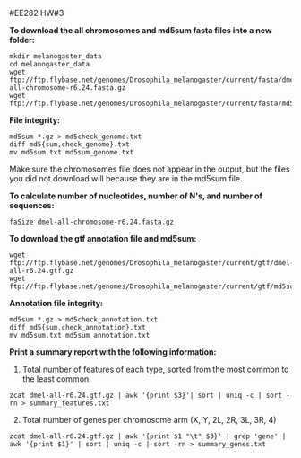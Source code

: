 #EE282 HW#3

**To download the all chromosomes and md5sum fasta files into a new folder:**

```
mkdir melanogaster_data
cd melanogaster_data
wget ftp://ftp.flybase.net/genomes/Drosophila_melanogaster/current/fasta/dmel-all-chromosome-r6.24.fasta.gz
wget ftp://ftp.flybase.net/genomes/Drosophila_melanogaster/current/fasta/md5sum.txt

```
**File integrity:**

```
md5sum *.gz > md5check_genome.txt
diff md5{sum,check_genome}.txt
mv md5sum.txt md5sum_genome.txt
```
Make sure the chromosomes file does not appear in the output, but the files you did not download will because they are in the md5sum file.

**To calculate number of nucleotides, number of N's, and number of sequences:**

```
faSize dmel-all-chromosome-r6.24.fasta.gz
```

**To download the gtf annotation file and md5sum:**

```
wget ftp://ftp.flybase.net/genomes/Drosophila_melanogaster/current/gtf/dmel-all-r6.24.gtf.gz
wget ftp://ftp.flybase.net/genomes/Drosophila_melanogaster/current/gtf/md5sum.txt
```
**Annotation file integrity:**

```
md5sum *.gz > md5check_annotation.txt
diff md5{sum,check_annotation}.txt
mv md5sum.txt md5sum_annotation.txt
```
**Print a summary report with the following information:**
	
1. Total number of features of each type, sorted from the most common to the least common


```
zcat dmel-all-r6.24.gtf.gz | awk '{print $3}'| sort | uniq -c | sort -rn > summary_features.txt
```

2. Total number of genes per chromosome arm (X, Y, 2L, 
2R, 3L, 3R, 4)

```
zcat dmel-all-r6.24.gtf.gz | awk '{print $1 "\t" $3}' | grep 'gene' | awk '{print $1}' | sort | uniq -c | sort -rn > summary_genes.txt
```
